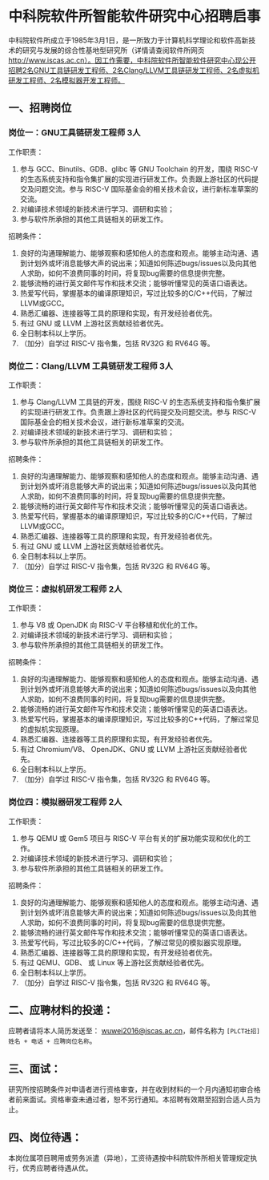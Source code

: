 # 中科院软件所智能软件研究中心招聘启事

中科院软件所成立于1985年3月1日，是一所致力于计算机科学理论和软件高新技术的研究与发展的综合性基地型研究所（详情请查阅软件所网页 http://www.iscas.ac.cn）。因工作需要，中科院软件所智能软件研究中心现公开招聘2名GNU工具链研发工程师、2名Clang/LLVM工具链研发工程师、2名虚拟机研发工程师、2名模拟器开发工程师。

## 一、招聘岗位


### 岗位一：GNU工具链研发工程师 3人   

工作职责：

1. 参与 GCC、Binutils、GDB、glibc 等 GNU Toolchain 的开发，围绕 RISC-V 的生态系统支持和指令集扩展的实现进行研发工作。负责跟上游社区的代码提交及问题交流。参与 RISC-V 国际基金会的相关技术会议，进行新标准草案的交流。
2. 对编译技术领域的新技术进行学习、调研和实验；
3. 参与软件所承担的其他工具链相关的研发工作。


招聘条件：

1. 良好的沟通理解能力、能够观察和感知他人的态度和观点。能够主动沟通、遇到计划外或坏消息能够大声的说出来；知道如何陈述bugs/issues以及向其他人求助，如何不浪费同事的时间，将复现bug需要的信息提供完整。
2. 能够流畅的进行英文邮件写作和技术交流；能够听懂常见的英语口语表达。
3. 热爱写代码，掌握基本的编译原理知识，写过比较多的C/C++代码，了解过LLVM或GCC。
4. 熟悉汇编器、连接器等工具的原理和实现，有开发经验者优先。
5. 有过 GNU 或 LLVM 上游社区贡献经验者优先。
6. 全日制本科以上学历。
7. （加分）自学过 RISC-V 指令集，包括 RV32G 和 RV64G 等。

### 岗位二：Clang/LLVM 工具链研发工程师 3人   

工作职责：

1. 参与 Clang/LLVM 工具链的开发，围绕 RISC-V 的生态系统支持和指令集扩展的实现进行研发工作。负责跟上游社区的代码提交及问题交流。参与 RISC-V 国际基金会的相关技术会议，进行新标准草案的交流。
2. 对编译技术领域的新技术进行学习、调研和实验；
3. 参与软件所承担的其他工具链相关的研发工作。


招聘条件：

1. 良好的沟通理解能力、能够观察和感知他人的态度和观点。能够主动沟通、遇到计划外或坏消息能够大声的说出来；知道如何陈述bugs/issues以及向其他人求助，如何不浪费同事的时间，将复现bug需要的信息提供完整。
2. 能够流畅的进行英文邮件写作和技术交流；能够听懂常见的英语口语表达。
3. 热爱写代码，掌握基本的编译原理知识，写过比较多的C/C++代码，了解过LLVM或GCC。
4. 熟悉汇编器、连接器等工具的原理和实现，有开发经验者优先。
5. 有过 GNU 或 LLVM 上游社区贡献经验者优先。
6. 全日制本科以上学历。
7. （加分）自学过 RISC-V 指令集，包括 RV32G 和 RV64G 等。

### 岗位三：虚拟机研发工程师 2人   

工作职责：

1. 参与 V8 或 OpenJDK 向 RISC-V 平台移植和优化的工作。
2. 对编译技术领域的新技术进行学习、调研和实验；
3. 参与软件所承担的其他工具链相关的研发工作。


招聘条件：

1. 良好的沟通理解能力、能够观察和感知他人的态度和观点。能够主动沟通、遇到计划外或坏消息能够大声的说出来；知道如何陈述bugs/issues以及向其他人求助，如何不浪费同事的时间，将复现bug需要的信息提供完整。
2. 能够流畅的进行英文邮件写作和技术交流；能够听懂常见的英语口语表达。
3. 热爱写代码，掌握基本的编译原理知识，写过比较多的C++代码，了解过常见的虚拟机实现原理。
4. 熟悉汇编器、连接器等工具的原理和实现，有开发经验者优先。
5. 有过 Chromium/V8、 OpenJDK、GNU 或 LLVM 上游社区贡献经验者优先。
6. 全日制本科以上学历。
7. （加分）自学过 RISC-V 指令集，包括 RV32G 和 RV64G 等。

### 岗位四：模拟器研发工程师 2人   

工作职责：

1. 参与 QEMU 或 Gem5 项目与 RISC-V 平台有关的扩展功能实现和优化的工作。
2. 对编译技术领域的新技术进行学习、调研和实验；
3. 参与软件所承担的其他工具链相关的研发工作。

招聘条件：

1. 良好的沟通理解能力、能够观察和感知他人的态度和观点。能够主动沟通、遇到计划外或坏消息能够大声的说出来；知道如何陈述bugs/issues以及向其他人求助，如何不浪费同事的时间，将复现bug需要的信息提供完整。
2. 能够流畅的进行英文邮件写作和技术交流；能够听懂常见的英语口语表达。
3. 热爱写代码，写过比较多的C/C++代码，了解过常见的模拟器实现原理。
4. 熟悉汇编器、连接器等工具的原理和实现，有开发经验者优先。
5. 有过 QEMU、GDB、 或 Linux 等上游社区贡献经验者优先。
6. 全日制本科以上学历。
7. （加分）自学过 RISC-V 指令集，包括 RV32G 和 RV64G 等。

## 二、应聘材料的投递：

应聘者请将本人简历发送至： wuwei2016@iscas.ac.cn，邮件名称为 `[PLCT社招] 姓名 + 电话 + 应聘岗位名称`。

## 三、面试：

研究所按招聘条件对申请者进行资格审查，并在收到材料的一个月内通知初审合格者前来面试。资格审查未通过者，恕不另行通知。本招聘有效期至招到合适人员为止。

## 四、岗位待遇：

本岗位属项目聘用或劳务派遣（异地），工资待遇按中科院软件所相关管理规定执行，优秀应聘者待遇从优。
